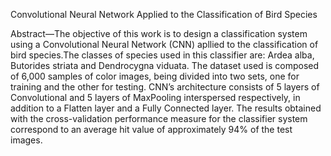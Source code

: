 Convolutional Neural Network Applied to the Classification of Bird Species

Abstract—The objective of this work is to design a classification
system using a Convolutional Neural Network (CNN) apllied to
the classification of bird species.The classes of species used in
this classifier are: Ardea alba, Butorides striata and Dendrocygna
viduata. The dataset used is composed of 6,000 samples of
color images, being divided into two sets, one for training
and the other for testing. CNN’s architecture consists of 5
layers of Convolutional and 5 layers of MaxPooling interspersed
respectively, in addition to a Flatten layer and a Fully Connected
layer. The results obtained with the cross-validation performance
measure for the classifier system correspond to an average hit
value of approximately 94% of the test images.
